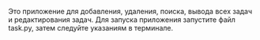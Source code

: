 Это приложение для добавления, удаления, поиска, вывода всех задач и редактирования задач.
Для запуска приложения запустите файл task.py, затем следуйте указаниям в терминале.
